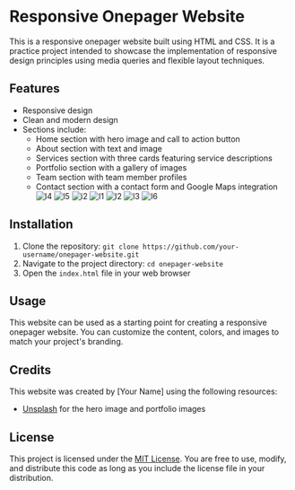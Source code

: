 # Responsive Onepager Website

This is a responsive onepager website built using HTML and CSS. It is a practice project intended to showcase the implementation of responsive design principles using media queries and flexible layout techniques.

## Features

- Responsive design
- Clean and modern design
- Sections include:
  - Home section with hero image and call to action button
  - About section with text and image
  - Services section with three cards featuring service descriptions
  - Portfolio section with a gallery of images
  - Team section with team member profiles
  - Contact section with a contact form and Google Maps integration
![l4](https://user-images.githubusercontent.com/84958938/235343106-c73f5f63-edca-4a82-b0b6-9cc723945166.png)
                                                     ![l5](https://user-images.githubusercontent.com/84958938/235343110-a8eebda4-e797-4196-92bc-f41f46a750ff.png)
![i2](https://user-images.githubusercontent.com/84958938/235343114-e2734531-c22b-42ab-a7bb-53251eab331c.png)
![l1](https://user-images.githubusercontent.com/84958938/235343117-40ce026f-e6bd-4e4e-be4a-a2751d1c8b59.png)
![l2](https://user-images.githubusercontent.com/84958938/235343119-95baf651-f331-4621-91e8-320dab61f52d.png)
![l3](https://user-images.githubusercontent.com/84958938/235343121-d217f940-f086-4e07-8a50-cf2ba348f304.png)
![l6](https://user-images.githubusercontent.com/84958938/235343127-a7a97294-3981-4c75-8553-4ffd4e9ca12d.png)

  

## Installation

1. Clone the repository: `git clone https://github.com/your-username/onepager-website.git`
2. Navigate to the project directory: `cd onepager-website`
3. Open the `index.html` file in your web browser

## Usage

This website can be used as a starting point for creating a responsive onepager website. You can customize the content, colors, and images to match your project's branding. 

## Credits

This website was created by [Your Name] using the following resources:

- [Unsplash](https://unsplash.com/) for the hero image and portfolio images

## License

This project is licensed under the [MIT License](https://opensource.org/licenses/MIT). You are free to use, modify, and distribute this code as long as you include the license file in your distribution.
